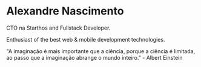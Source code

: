 # Alexandre Nascimento 

CTO na Starthos and Fullstack Developer.

Enthusiast of the best web & mobile development technologies.

"A imaginação é mais importante que a ciência, porque a ciência é limitada, ao passo que a imaginação abrange o mundo inteiro." - Albert Einstein